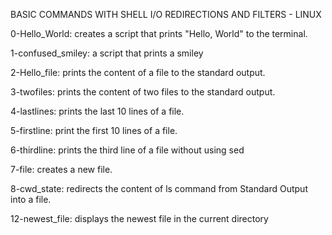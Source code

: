 BASIC COMMANDS WITH SHELL I/O REDIRECTIONS AND FILTERS - LINUX

0-Hello_World: creates a script that prints "Hello, World" to the terminal.

1-confused_smiley: a script that prints a smiley

2-Hello_file: prints the content of a file to the standard output.

3-twofiles: prints the content of two files to the standard output.

4-lastlines: prints the last 10 lines of a file.

5-firstline: print the first 10 lines of a file.

6-thirdline: prints the third line of a file without using sed

7-file: creates a new file.

8-cwd_state: redirects the content of ls command from Standard Output into a file.

12-newest_file: displays the newest file in the current directory